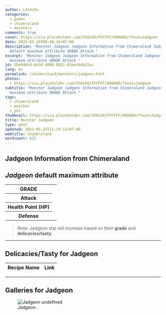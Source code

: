 ```yaml
---
author: L3n4r0x
categories:
  - games
  - chimeraland
  - monsters
comments: true
cover: https://via.placeholder.com/550x50/FFFFFF/000000/?text=Jadgeon
date: 2023-05-25T00:40:10+07:00
description: "Monster Jadgeon Jadgeon Information from Chimeraland Jadgeon
  default maximum attribute GRADE Attack "
excerpt: "Monster Jadgeon Jadgeon Information from Chimeraland Jadgeon default
  maximum attribute GRADE Attack "
id: 1be040cd-de3d-4888-8b51-03aec6db31ac
lang: en
permalink: /chimeraland/monsters/jadgeon.html
photos:
  - https://via.placeholder.com/550x50/FFFFFF/000000/?text=Jadgeon
subtitle: "Monster Jadgeon Jadgeon Information from Chimeraland Jadgeon default
  maximum attribute GRADE Attack "
tags:
  - chimeraland
  - monster
  - pet
thumbnail: https://via.placeholder.com/550x50/FFFFFF/000000/?text=Jadgeon
title: Monster Jadgeon
type: post
updated: 2023-05-25T11:29:12+07:00
webtitle: chimeraland
wordcount: 621
---
```


<link
  rel="stylesheet"
  href="https://rawcdn.githack.com/dimaslanjaka/Web-Manajemen/870a349/css/bootstrap-5-3-0-alpha3-wrapper.css"
/>
<section id="bootstrap-wrapper">
  <div data-bs-theme="dark">
    <h2>Jadgeon Information from Chimeraland</h2>
    <h2 id="attribute"><i>Jadgeon</i> default maximum attribute</h2>
    <div class="row">
      <div class="col mb-2">
        <div class="card">
          <div class="card-body">
            <table>
              <tr>
                <th>GRADE</th>
                <td><br /></td>
              </tr>
              <tr>
                <th>Attack</th>
                <td></td>
              </tr>
              <tr>
                <th>Health Point (HP)</th>
                <td></td>
              </tr>
              <tr>
                <th>Defense</th>
                <td></td>
              </tr>
            </table>
          </div>
        </div>
      </div>
    </div>
    <blockquote class="bd-callout bd-callout-warning">
      Note: Jadgeon stat will increase based on their <b>grade</b> and
      <b>delicacies/tasty</b>.
    </blockquote>
    <hr />
    <h2 id="delicacies">Delicacies/Tasty for Jadgeon</h2>
    <div class="card">
      <div class="card-body">
        <div class="table-responsive">
          <table class="table table-striped">
            <thead>
              <tr>
                <th>Recipe Name</th>
                <th>Link</th>
              </tr>
            </thead>
            <tbody></tbody>
          </table>
        </div>
      </div>
    </div>
    <hr />
    <div id="gallery">
      <h2>Galleries for Jadgeon</h2>
      <div class="row">
        <div class="col-lg-6 col-12">
          <figure>
            <img
              src="https://www.webmanajemen.com/undefined"
              alt="Jadgeon undefined"
            />
            <figcaption style="word-wrap: break-word">
              <i>Jadgeon</i> .
            </figcaption>
          </figure>
        </div>
      </div>
    </div>
  </div>
</section>
